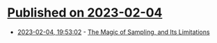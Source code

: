 # [Published on 2023-02-04](index.md)

* [2023-02-04, 19:53:02](https://news.ycombinator.com/item?id=34657533) - [The Magic of Sampling, and Its Limitations](https://research.swtch.com/sample)

